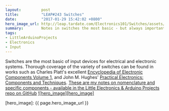 ```yaml
---
layout:         post
title:          "LEAP#243 Switches"
date:           "2017-01-29 15:42:02 +0800"
hero_image_url: http://leap.tardate.com/Electronics101/Switches/assets/Switches_build.jpg
summary:        Notes in switches the most basic - but always important - input devices for electrical and electronic systems
tags:
- LittleArduinoProjects
- Electronics
- Input
---
```


Switches are the most basic of input devices for electrical and electronic systems.
Thorough coverage of the variety of switches can be found in works such as
Charles Platt's excellent [Encyclopedia of Electronic Components Volume 1](https://www.goodreads.com/book/show/17017467-encyclopedia-of-electronic-components-volume-1),
and John M. Hughes' [Practical Electronics: Components and Techniques](https://www.goodreads.com/book/show/21483234-practical-electronics).
[These are my notes on nomenclature and specific components - available in the Little Electronics & Arduino Projects repo on GitHub][project]
[![hero_image][hero_image]][project]

[leap]: http://leap.tardate.com
[project]: https://github.com/tardate/LittleArduinoProjects/tree/master/Electronics101/Switches
[hero_image]: {{ page.hero_image_url }}
